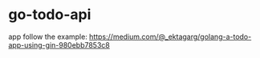 # go-todo-api
app follow the example:
https://medium.com/@_ektagarg/golang-a-todo-app-using-gin-980ebb7853c8
